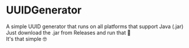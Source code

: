 # UUIDGenerator
A simple UUID generator that runs on all platforms that support Java (.jar)<br>
Just download the .jar from Releases and run that 💩<br>
It's that simple 🤓
